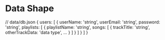 
# Data Shape
// data/db.json
{
  users: [
    {
      userName: 'string',
      userEmail: 'string',
      password: 'string',
      playlists: [
        {
          playlistName: 'string',
          songs: [
            {
              trackTitle: 'string',
              otherTrackData: 'data type',
              ...
            }
          ]
        }
      ]
    }
  ]
}
